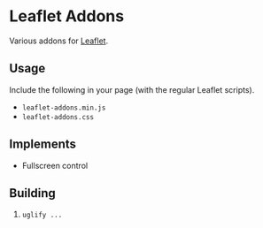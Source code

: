 # Leaflet Addons

Various addons for [Leaflet](leaflet.cloudmade.com/).

## Usage

Include the following in your page (with the regular Leaflet scripts).

 - ```leaflet-addons.min.js```
 - ```leaflet-addons.css```
 
## Implements

 - Fullscreen control
 
## Building

1. ```uglify ...```